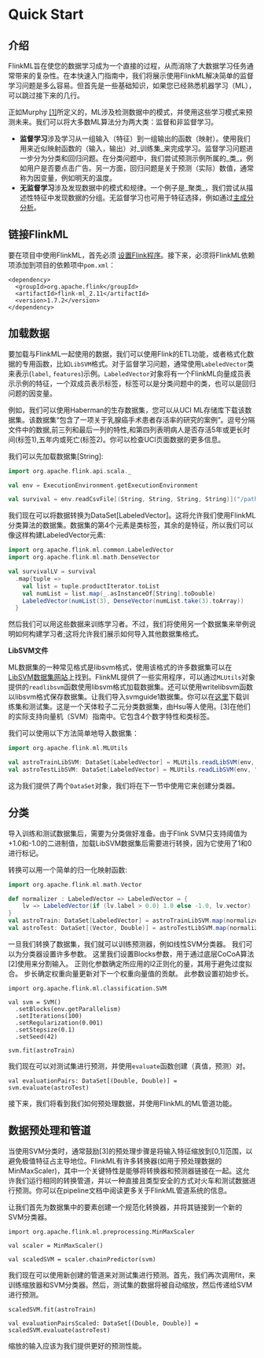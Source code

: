 # Quick Start

## 介绍

FlinkML旨在使您的数据学习成为一个直接的过程，从而消除了大数据学习任务通常带来的复杂性。在本快速入门指南中，我们将展示使用FlinkML解决简单的监督学习问题是多么容易。但首先是一些基础知识，如果您已经熟悉机器学习（ML），可以跳过接下来的几行。

正如Murphy [\[1\]](https://ci.apache.org/projects/flink/flink-docs-release-1.7/dev/libs/ml/quickstart.html#murphy)所定义的，ML涉及检测数据中的模式，并使用这些学习模式来预测未来。我们可以将大多数ML算法分为两大类：监督和非监督学习。

* **监督学习**涉及学习从一组输入（特征）到一组输出的函数（映射）。使用我们用来近似映射函数的（输入，输出）对_训练集_来完成学习。监督学习问题进一步分为分类和回归问题。在分类问题中，我们尝试预测示例所属的_类_，例如用户是否要点击广告。另一方面，回归问题是关于预测（实际）数值，通常称为因变量，例如明天的温度。
* **无监督学习**涉及发现数据中的模式和规律。一个例子是_聚类_，我们尝试从描述性特征中发现数据的分组。无监督学习也可用于特征选择，例如通过[主成分分析](https://en.wikipedia.org/wiki/Principal_component_analysis)。

## 链接FlinkML

要在项目中使用FlinkML，首先必须 [设置Flink程序](https://ci.apache.org/projects/flink/flink-docs-release-1.7/dev/linking_with_flink.html)。接下来，必须将FlinkML依赖项添加到项目的依赖项中`pom.xml`：

```text
<dependency>
  <groupId>org.apache.flink</groupId>
  <artifactId>flink-ml_2.11</artifactId>
  <version>1.7.2</version>
</dependency>
```

## 加载数据

要加载与FlinkML一起使用的数据，我们可以使用Flink的ETL功能，或者格式化数据的专用函数，比如`LibSVM`格式。对于监督学习问题，通常使用`LabeledVector`类来表示\(`label`, `features`\)示例。`LabeledVector`对象将有一个FlinkML向量成员表示示例的特征，一个双成员表示标签，标签可以是分类问题中的类，也可以是回归问题的因变量。

例如，我们可以使用Haberman的生存数据集，您可以从UCI ML存储库下载该数据集。该数据集“包含了一项关于乳腺癌手术患者存活率的研究的案例”。逗号分隔文件中的数据,前三列和最后一列的特性,和第四列表明病人是否存活5年或更长时间\(标签1\),五年内或死亡\(标签2\)。你可以检查UCI页面数据的更多信息。

我们可以先加载数据集\[String\]:

```scala
import org.apache.flink.api.scala._

val env = ExecutionEnvironment.getExecutionEnvironment

val survival = env.readCsvFile[(String, String, String, String)]("/path/to/haberman.data")
```

我们现在可以将数据转换为DataSet\[LabeledVector\]。这将允许我们使用FlinkML分类算法的数据集。数据集的第4个元素是类标签，其余的是特征，所以我们可以像这样构建LabeledVector元素:

```scala
import org.apache.flink.ml.common.LabeledVector
import org.apache.flink.ml.math.DenseVector

val survivalLV = survival
  .map{tuple =>
    val list = tuple.productIterator.toList
    val numList = list.map(_.asInstanceOf[String].toDouble)
    LabeledVector(numList(3), DenseVector(numList.take(3).toArray))
  }
```

然后我们可以用这些数据来训练学习者。不过，我们将使用另一个数据集来举例说明如何构建学习者;这将允许我们展示如何导入其他数据集格式。

**LibSVM文件**

ML数据集的一种常见格式是libsvm格式，使用该格式的许多数据集可以在[LibSVM数据集网站](http://www.csie.ntu.edu.tw/~cjlin/libsvmtools/datasets/)上找到。FlinkML提供了一些实用程序，可以通过`MLUtils`对象提供的`readlibsvm`函数使用libsvm格式加载数据集。还可以使用writelibsvm函数以libsvm格式保存数据集。让我们导入svmguide1数据集。你可以在[这里](http://www.csie.ntu.edu.tw/~cjlin/libsvmtools/datasets/binary/svmguide1)下载训练集和测试集。这是一个天体粒子二元分类数据集，由Hsu等人使用。\[3\]在他们的实际支持向量机（SVM）指南中。它包含4个数字特性和类标签。

我们可以使用以下方法简单地导入数据集：

```scala
import org.apache.flink.ml.MLUtils

val astroTrainLibSVM: DataSet[LabeledVector] = MLUtils.readLibSVM(env, "/path/to/svmguide1")
val astroTestLibSVM: DataSet[LabeledVector] = MLUtils.readLibSVM(env, "/path/to/svmguide1.t")
```

这为我们提供了两个`DataSet`对象，我们将在下一节中使用它来创建分类器。

## 分类

导入训练和测试数据集后，需要为分类做好准备。由于Flink SVM只支持阈值为+1.0和-1.0的二进制值，加载LibSVM数据集后需要进行转换，因为它使用了1和0进行标记。

转换可以用一个简单的归一化映射函数:

```scala
import org.apache.flink.ml.math.Vector

def normalizer : LabeledVector => LabeledVector = { 
    lv => LabeledVector(if (lv.label > 0.0) 1.0 else -1.0, lv.vector)
}
val astroTrain: DataSet[LabeledVector] = astroTrainLibSVM.map(normalizer)
val astroTest: DataSet[(Vector, Double)] = astroTestLibSVM.map(normalizer).map(x => (x.vector, x.label))
```

一旦我们转换了数据集，我们就可以训练预测器，例如线性SVM分类器。 我们可以为分类器设置许多参数。 这里我们设置Blocks参数，用于通过底层CoCoA算法\[2\]使用来分割输入。 正则化参数确定所应用的l2正则化的量，其用于避免过度拟合。 步长确定权重向量更新对下一个权重向量值的贡献。 此参数设置初始步长。

```text
import org.apache.flink.ml.classification.SVM

val svm = SVM()
  .setBlocks(env.getParallelism)
  .setIterations(100)
  .setRegularization(0.001)
  .setStepsize(0.1)
  .setSeed(42)

svm.fit(astroTrain)
```

我们现在可以对测试集进行预测，并使用`evaluate`函数创建（真值，预测）对。

```text
val evaluationPairs: DataSet[(Double, Double)] = svm.evaluate(astroTest)
```

接下来，我们将看到我们如何预处理数据，并使用FlinkML的ML管道功能。

## 数据预处理和管道

当使用SVM分类时，通常鼓励\[3\]的预处理步骤是将输入特征缩放到\[0,1\]范围，以避免极值特征占主导地位。FlinkML有许多转换器\(如用于预处理数据的MinMaxScaler\)，其中一个关键特性是能够将转换器和预测器链接在一起。这允许我们运行相同的转换管道，并以一种直接且类型安全的方式对火车和测试数据进行预测。你可以在pipeline文档中阅读更多关于FlinkML管道系统的信息。

让我们首先为数据集中的要素创建一个规范化转换器，并将其链接到一个新的SVM分类器。

```text
import org.apache.flink.ml.preprocessing.MinMaxScaler

val scaler = MinMaxScaler()

val scaledSVM = scaler.chainPredictor(svm)
```

我们现在可以使用新创建的管道来对测试集进行预测。首先，我们再次调用fit，来训练缩放器和SVM分类器。然后，测试集的数据将被自动缩放，然后传递给SVM进行预测。

```text
scaledSVM.fit(astroTrain)

val evaluationPairsScaled: DataSet[(Double, Double)] = scaledSVM.evaluate(astroTest)
```

缩放的输入应该为我们提供更好的预测性能。

